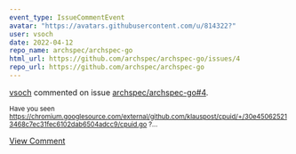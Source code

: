 ```yaml
---
event_type: IssueCommentEvent
avatar: "https://avatars.githubusercontent.com/u/814322?"
user: vsoch
date: 2022-04-12
repo_name: archspec/archspec-go
html_url: https://github.com/archspec/archspec-go/issues/4
repo_url: https://github.com/archspec/archspec-go
---
```


<a href='https://github.com/vsoch' target='_blank'>vsoch</a> commented on issue <a href='https://github.com/archspec/archspec-go/issues/4' target='_blank'>archspec/archspec-go#4</a>.

<small>Have you seen https://chromium.googlesource.com/external/github.com/klauspost/cpuid/+/30e450625213468c7ec31fec6102dab6504adcc9/cpuid.go ?...</small>

<a href='https://github.com/archspec/archspec-go/issues/4' target='_blank'>View Comment</a>